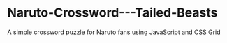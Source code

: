 # Naruto-Crossword---Tailed-Beasts
A simple crossword puzzle for Naruto fans using JavaScript and CSS Grid 
